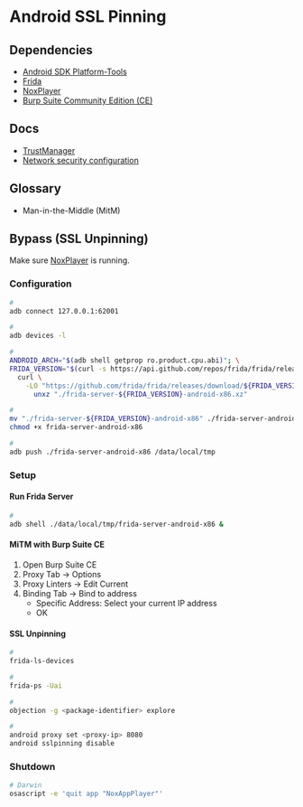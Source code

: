 # Android SSL Pinning

<!--
https://github.com/to0thl3ss/IoTLinks/blob/ae74a5f76caa2f8810977a98b5358d6ec01a475e/mobile/js-script-sslbypass.js

https://www.youtube.com/watch?v=UJCHNfuN9JE
https://www.youtube.com/watch?v=jAcac09PdNM
https://www.youtube.com/watch?v=hfmjpd0n3sM
https://www.youtube.com/watch?v=1721lyUtfYY
https://www.youtube.com/watch?v=o8IcTU_bwoU
https://www.youtube.com/watch?v=ENyEcwLaz-A

https://github.com/shroudedcode/apk-mitm

DST Root CA X3 root
-->

## Dependencies

- [Android SDK Platform-Tools](/android/platform-tools.md)
- [Frida](/frida.md)
- [NoxPlayer](/noxplayer.md)
- [Burp Suite Community Edition (CE)](/burp-suite-ce.md)

## Docs

- [TrustManager](https://developer.android.com/reference/javax/net/ssl/TrustManager)
- [Network security configuration](https://developer.android.com/training/articles/security-config)

## Glossary

- Man-in-the-Middle (MitM)

## Bypass (SSL Unpinning)

Make sure [NoxPlayer](/noxplayer.md) is running.

### Configuration

```sh
#
adb connect 127.0.0.1:62001

#
adb devices -l

#
ANDROID_ARCH="$(adb shell getprop ro.product.cpu.abi)"; \
FRIDA_VERSION="$(curl -s https://api.github.com/repos/frida/frida/releases/latest | grep tag_name | cut -d '"' -f 4)"; \
  curl \
    -LO "https://github.com/frida/frida/releases/download/${FRIDA_VERSION}/frida-server-${FRIDA_VERSION}-android-${ANDROID_ARCH}.xz" && \
      unxz "./frida-server-${FRIDA_VERSION}-android-x86.xz"

#
mv "./frida-server-${FRIDA_VERSION}-android-x86" ./frida-server-android-x86
chmod +x frida-server-android-x86

#
adb push ./frida-server-android-x86 /data/local/tmp
```

### Setup

#### Run Frida Server

```sh
#
adb shell ./data/local/tmp/frida-server-android-x86 &
```

#### MiTM with Burp Suite CE

1. Open Burp Suite CE
2. Proxy Tab -> Options
3. Proxy Linters -> Edit Current
4. Binding Tab -> Bind to address
   - Specific Address: Select your current IP address
   - OK

#### SSL Unpinning

```sh
#
frida-ls-devices

#
frida-ps -Uai

#
objection -g <package-identifier> explore

#
android proxy set <proxy-ip> 8080
android sslpinning disable
```

<!--
avdmanager
-->

### Shutdown

```sh
# Darwin
osascript -e 'quit app "NoxAppPlayer"'
```
